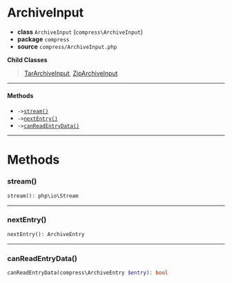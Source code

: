 # ArchiveInput

- **class** `ArchiveInput` (`compress\ArchiveInput`)
- **package** `compress`
- **source** `compress/ArchiveInput.php`

**Child Classes**

> [TarArchiveInput](https://github.com/jphp-compiler/jphp/blob/master/exts/jphp-compress-ext/api-docs/classes/compress/TarArchiveInput.md), [ZipArchiveInput](https://github.com/jphp-compiler/jphp/blob/master/exts/jphp-compress-ext/api-docs/classes/compress/ZipArchiveInput.md)

---

#### Methods

- `->`[`stream()`](#method-stream)
- `->`[`nextEntry()`](#method-nextentry)
- `->`[`canReadEntryData()`](#method-canreadentrydata)

---
# Methods

<a name="method-stream"></a>

### stream()
```php
stream(): php\io\Stream
```

---

<a name="method-nextentry"></a>

### nextEntry()
```php
nextEntry(): ArchiveEntry
```

---

<a name="method-canreadentrydata"></a>

### canReadEntryData()
```php
canReadEntryData(compress\ArchiveEntry $entry): bool
```